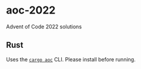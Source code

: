 # aoc-2022
Advent of Code 2022 solutions

## Rust

Uses the [`cargo aoc`](https://github.com/gobanos/cargo-aoc) CLI.
Please install before running.
